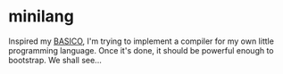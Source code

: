 # minilang

Inspired my [BASICO](http://www.andreadrian.de/tbng/index.html), I'm trying to implement a compiler for my own little programming language.
Once it's done, it should be powerful enough to bootstrap. We shall see...
